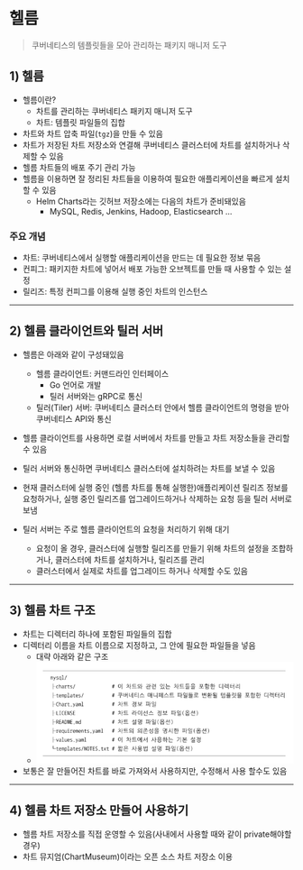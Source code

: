 # 헬름
> 쿠버네티스의 템플릿들을 모아 관리하는 패키지 매니저 도구 

## 1) 헬름 
- 헬름이란?  
  - 차트를 관리하는 쿠버네티스 패키지 매니저 도구
  - 차트: 템플릿 파일들의 집합
- 차트와 차트 압축 파일(`tgz`)을 만들 수 있음 
- 차트가 저장된 차트 저장소와 연결해 쿠버네티스 클러스터에 차트를 설치하거나 삭제할 수 있음 
- 헬름 차트들의 배포 주기 관리 가능 
- 헬름을 이용하면 잘 정리된 차트들을 이용하여 필요한 애플리케이션을 빠르게 설치할 수 있음 
  - Helm Charts라는 깃허브 저장소에는 다음의 차트가 준비돼있음 
    - MySQL, Redis, Jenkins, Hadoop, Elasticsearch ... 

### 주요 개념 
- 차트: 쿠버네티스에서 실행할 애플리케이션을 만드는 데 필요한 정보 묶음
- 컨피그: 패키지한 차트에 넣어서 배포 가능한 오브젝트를 만들 때 사용할 수 있는 설정 
- 릴리즈: 특정 컨피그를 이용해 실행 중인 차트의 인스턴스 


---

## 2) 헬름 클라이언트와 틸러 서버 
- 헬름은 아래와 같이 구성돼있음 
  - 헬름 클라이언트: 커맨드라인 인터페이스
    - Go 언어로 개발 
    - 틸러 서버와는 gRPC로 통신 
  - 틸러(Tiler) 서버: 쿠버네티스 클러스터 안에서 헬름 클라이언트의 명령을 받아 쿠버네티스 API와 통신

- 헬름 클라이언트를 사용하면 로컬 서버에서 차트를 만들고 차트 저장소들을 관리할 수 있음 
- 틸러 서버와 통신하면 쿠버네티스 클러스터에 설치하려는 차트를 보낼 수 있음 
- 현재 클러스터에 실행 중인 (헬름 차트를 통해 실행한)애플리케이션 릴리즈 정보를 요청하거나, 실행 중인 릴리즈를 업그레이드하거나 삭제하는 요청 등을 틸러 서버로 보냄
- 틸러 서버는 주로 헬름 클라이언트의 요청을 처리하기 위해 대기 
  - 요청이 올 경우, 클러스터에 실행할 릴리즈를 만들기 위해 차트의 설정을 조합하거나, 클러스터에 차트를 설치하거나, 릴리즈를 관리 
  - 클러스터에서 실제로 차트를 업그레이드 하거나 삭제할 수도 있음 


---

## 3) 헬름 차트 구조
- 차트는 디렉터리 하나에 포함된 파일들의 집합 
- 디렉터리 이름을 차트 이름으로 지정하고, 그 안에 필요한 파일들을 넣음
  - 대략 아래와 같은 구조
  - ![img.png](img.png)
- 보통은 잘 만들어진 차트를 바로 가져와서 사용하지만, 수정해서 사용 할수도 있음 

---
 
## 4) 헬름 차트 저장소 만들어 사용하기 
- 헬름 차트 저장소를 직접 운영할 수 있음(사내에서 사용할 때와 같이 private해야할 경우)
- 차트 뮤지엄(ChartMuseum)이라는 오픈 소스 차트 저장소 이용 

